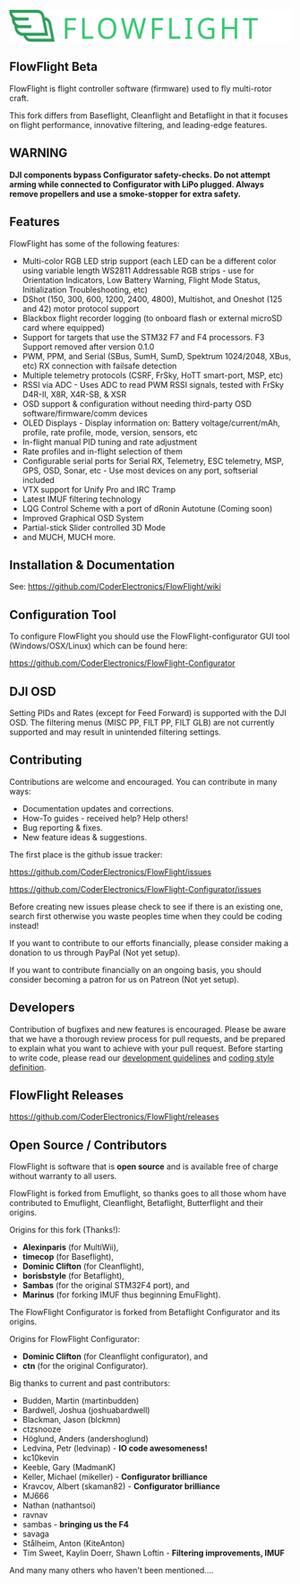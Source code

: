![](docs/ff.svg)
## FlowFlight Beta

FlowFlight is flight controller software (firmware) used to fly multi-rotor craft.

This fork differs from Baseflight, Cleanflight and Betaflight in that it focuses on flight performance, innovative filtering, and leading-edge features.

## WARNING

**DJI components bypass Configurator safety-checks. Do not attempt arming while connected to Configurator with LiPo plugged.  Always remove propellers and use a smoke-stopper for extra safety.**

## Features

FlowFlight has some of the following features:

* Multi-color RGB LED strip support (each LED can be a different color using variable length WS2811 Addressable RGB strips - use for Orientation Indicators, Low Battery Warning, Flight Mode Status, Initialization Troubleshooting, etc)
* DShot (150, 300, 600, 1200, 2400, 4800), Multishot, and Oneshot (125 and 42) motor protocol support
* Blackbox flight recorder logging (to onboard flash or external microSD card where equipped)
* Support for targets that use the STM32 F7 and F4 processors. F3 Support removed after version 0.1.0
* PWM, PPM, and Serial (SBus, SumH, SumD, Spektrum 1024/2048, XBus, etc) RX connection with failsafe detection
* Multiple telemetry protocols (CSRF, FrSky, HoTT smart-port, MSP, etc)
* RSSI via ADC - Uses ADC to read PWM RSSI signals, tested with FrSky D4R-II, X8R, X4R-SB, & XSR
* OSD support & configuration without needing third-party OSD software/firmware/comm devices
* OLED Displays - Display information on: Battery voltage/current/mAh, profile, rate profile, mode, version, sensors, etc
* In-flight manual PID tuning and rate adjustment
* Rate profiles and in-flight selection of them
* Configurable serial ports for Serial RX, Telemetry, ESC telemetry, MSP, GPS, OSD, Sonar, etc - Use most devices on any port, softserial included
* VTX support for Unify Pro and IRC Tramp
* Latest IMUF filtering technology
* LQG Control Scheme with a port of dRonin Autotune (Coming soon)
* Improved Graphical OSD System
* Partial-stick Slider controlled 3D Mode
* and MUCH, MUCH more.

## Installation & Documentation

See: https://github.com/CoderElectronics/FlowFlight/wiki

## Configuration Tool

To configure FlowFlight you should use the FlowFlight-configurator GUI tool (Windows/OSX/Linux) which can be found here:

https://github.com/CoderElectronics/FlowFlight-Configurator

## DJI OSD

Setting PIDs and Rates (except for Feed Forward) is supported with the DJI OSD. The filtering menus (MISC PP, FILT PP, FILT GLB) are not currently supported and may result in unintended filtering settings.

## Contributing

Contributions are welcome and encouraged. You can contribute in many ways:

* Documentation updates and corrections.
* How-To guides - received help? Help others!
* Bug reporting & fixes.
* New feature ideas & suggestions.

The first place is the github issue tracker:

https://github.com/CoderElectronics/FlowFlight/issues

https://github.com/CoderElectronics/FlowFlight-Configurator/issues

Before creating new issues please check to see if there is an existing one, search first otherwise you waste peoples time when they could be coding instead!

If you want to contribute to our efforts financially, please consider making a donation to us through PayPal (Not yet setup).

If you want to contribute financially on an ongoing basis, you should consider becoming a patron for us on Patreon (Not yet setup).

## Developers

Contribution of bugfixes and new features is encouraged. Please be aware that we have a thorough review process for pull requests, and be prepared to explain what you want to achieve with your pull request.
Before starting to write code, please read our [development guidelines](docs/development/Development.md ) and [coding style definition](docs/development/CodingStyle.md).

## FlowFlight Releases

https://github.com/CoderElectronics/FlowFlight/releases

## Open Source / Contributors

FlowFlight is software that is **open source** and is available free of charge without warranty to all users.

FlowFlight is forked from Emuflight, so thanks goes to all those whom have contributed to Emuflight, Cleanflight, Betaflight, Butterflight and their origins.

Origins for this fork (Thanks!):
* **Alexinparis** (for MultiWii),
* **timecop** (for Baseflight),
* **Dominic Clifton** (for Cleanflight),
* **borisbstyle** (for Betaflight),
* **Sambas** (for the original STM32F4 port), and
* **Marinus** (for forking IMUF thus beginning EmuFlight).

The FlowFlight Configurator is forked from Betaflight Configurator and its origins.

Origins for FlowFlight Configurator:
* **Dominic Clifton** (for Cleanflight configurator), and
* **ctn** (for the original Configurator).

Big thanks to current and past contributors:
* Budden, Martin (martinbudden)
* Bardwell, Joshua (joshuabardwell)
* Blackman, Jason (blckmn)
* ctzsnooze
* Höglund, Anders (andershoglund)
* Ledvina, Petr (ledvinap) - **IO code awesomeness!**
* kc10kevin
* Keeble, Gary (MadmanK)
* Keller, Michael (mikeller) - **Configurator brilliance**
* Kravcov, Albert (skaman82) - **Configurator brilliance**
* MJ666
* Nathan (nathantsoi)
* ravnav
* sambas - **bringing us the F4**
* savaga
* Stålheim, Anton (KiteAnton)
* Tim Sweet, Kaylin Doerr, Shawn Loftin - **Filtering improvements, IMUF**

And many many others who haven't been mentioned....
